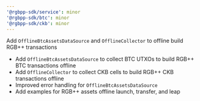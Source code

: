 ```yaml
---
'@rgbpp-sdk/service': minor
'@rgbpp-sdk/btc': minor
'@rgbpp-sdk/ckb': minor
---
```


Add `OfflineBtcAssetsDataSource` and `OfflineCollector` to offline build RGB++ transactions

- Add `OfflineBtcAssetsDataSource` to collect BTC UTXOs to build RGB++ BTC transactions offline
- Add `OfflineCollector` to collect CKB cells to build RGB++ CKB transactions offline
- Improved error handling for `OfflineBtcAssetsDataSource`
- Add examples for RGB++ assets offline launch, transfer, and leap
